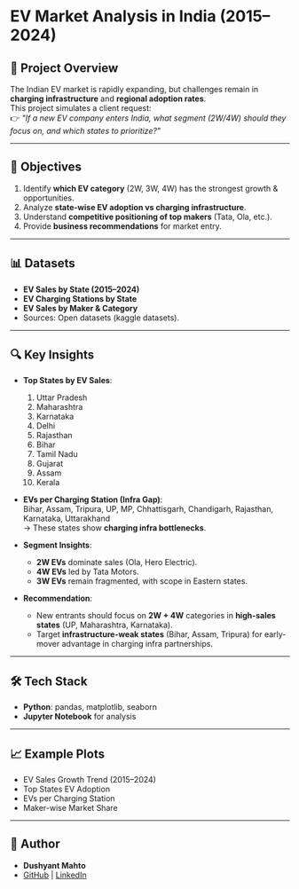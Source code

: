 # EV Market Analysis in India (2015–2024)

## 📌 Project Overview
The Indian EV market is rapidly expanding, but challenges remain in **charging infrastructure** and **regional adoption rates**.  
This project simulates a client request:  
👉 *"If a new EV company enters India, what segment (2W/4W) should they focus on, and which states to prioritize?"*

---

## 🎯 Objectives
1. Identify **which EV category** (2W, 3W, 4W) has the strongest growth & opportunities.
2. Analyze **state-wise EV adoption vs charging infrastructure**.
3. Understand **competitive positioning of top makers** (Tata, Ola, etc.).
4. Provide **business recommendations** for market entry.

---

## 📊 Datasets
- **EV Sales by State (2015–2024)**  
- **EV Charging Stations by State**  
- **EV Sales by Maker & Category**  
- Sources: Open datasets (kaggle datasets).  

---

## 🔍 Key Insights
- **Top States by EV Sales**:  
  1. Uttar Pradesh  
  2. Maharashtra  
  3. Karnataka  
  4. Delhi  
  5. Rajasthan  
  6. Bihar  
  7. Tamil Nadu  
  8. Gujarat  
  9. Assam  
  10. Kerala  

- **EVs per Charging Station (Infra Gap)**:  
  Bihar, Assam, Tripura, UP, MP, Chhattisgarh, Chandigarh, Rajasthan, Karnataka, Uttarakhand  
  → These states show **charging infra bottlenecks**.  

- **Segment Insights**:  
  - **2W EVs** dominate sales (Ola, Hero Electric).  
  - **4W EVs** led by Tata Motors.  
  - **3W EVs** remain fragmented, with scope in Eastern states.  

- **Recommendation**:  
  - New entrants should focus on **2W + 4W** categories in **high-sales states** (UP, Maharashtra, Karnataka).  
  - Target **infrastructure-weak states** (Bihar, Assam, Tripura) for early-mover advantage in charging infra partnerships.  

---

## 🛠️ Tech Stack
- **Python**: pandas, matplotlib, seaborn  
- **Jupyter Notebook** for analysis  

---

## 📈 Example Plots
- EV Sales Growth Trend (2015–2024)  
- Top States EV Adoption  
- EVs per Charging Station  
- Maker-wise Market Share   

---

## 👤 Author
- **Dushyant Mahto**  
- [GitHub](https://github.com/Dushyant-Mahto) | [LinkedIn](www.linkedin.com/in/dushyant-mahto)
